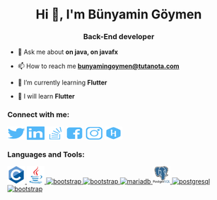 <h1 align="center">Hi 👋, I'm Bünyamin Göymen</h1>
<h3 align="center">Back-End developer</h3>

- 💬 Ask me about **on java, on javafx**

- 📫 How to reach me **bunyamingoymen@tutanota.com**

- 🌱 I’m currently learning **Flutter**
 
- 🌱 I will learn **Flutter**

<h3 align="left">Connect with me:</h3>
<p align="left">
<a href="https://twitter.com/bunyamingoymen" target="_blank"><img align="center" src="img/social/blue/twitter.svg" alt="bunyamingoymen" height="30" width="40" /></a>
<a href="https://linkedin.com/in/bunyamingoymen" target="_blank"><img align="center" src="img/social/blue/linkedin.svg" alt="bunyamingoymen" height="30" width="40" /></a>
<a href="https://stackoverflow.com/users/143783277" target="_blank"><img align="center" src="img/social/blue/stackoverflow.svg" alt="143783277" height="30" width="40" /></a>
<a href="https://fb.com/bunyamingoymen" target="_blank"><img align="center" src="img/social/blue/facebook.svg" alt="bunyamingoymen" height="30" width="40" /></a>
<a href="https://instagram.com/bunyamingoymen" target="_blank"><img align="center" src="img/social/blue/instagram.svg" alt="bunyamingoymen" height="30" width="40" /></a>
<a href="https://www.hackerrank.com/bunyamingoymen" target="_blank"><img align="center" src="img/social/blue/hackerrank.svg" alt="bunyamingoymen" height="30" width="40" /></a>
</p>

<h3 align="left">Languages and Tools:</h3>
<p align="left"> 
  <a href="https://www.cprogramming.com/" target="_blank"> <img src="https://raw.githubusercontent.com/devicons/devicon/master/icons/c/c-original.svg" alt="c" width="40" height="40"/> </a> 
  <a href="https://www.java.com" target="_blank"> <img src="https://raw.githubusercontent.com/devicons/devicon/master/icons/java/java-original.svg" alt="java" width="40" height="40"/> </a> 
      <a href="https://flutter.dev/" target="_blank"> <img src="https://seeklogo.com/images/F/flutter-logo-5086DD11C5-seeklogo.com.png" alt="bootstrap" width="40" height="40"/> </a>
    <a href="https://laravel.com/" target="_blank"> <img src="https://wikiimg.tojsiabtv.com/wikipedia/commons/thumb/9/9a/Laravel.svg/1200px-Laravel.svg.png" alt="bootstrap" width="40" height="40"/> </a>
  <a href="https://mariadb.org/" target="_blank"> <img src="https://www.vectorlogo.zone/logos/mariadb/mariadb-icon.svg" alt="mariadb" width="40" height="40"/> </a>
  <a href="https://www.postgresql.org" target="_blank"> <img src="https://raw.githubusercontent.com/devicons/devicon/master/icons/postgresql/postgresql-original-wordmark.svg" alt="postgresql" width="40" height="40"/>
    <a href="https://www.mysql.com/" target="_blank"> <img src="https://pngimg.com/uploads/mysql/mysql_PNG29.png" alt="postgresql" width="40" height="40"/> 
    <a href="https://hadoop.apache.org/" target="_blank"> <img src="https://camo.githubusercontent.com/55336973a5c752995e40ccec95502a4aa6b3d091ff52741bc59456d61c67b7e5/68747470733a2f2f7777772e766563746f726c6f676f2e7a6f6e652f6c6f676f732f6170616368655f6861646f6f702f6170616368655f6861646f6f702d69636f6e2e737667" alt="bootstrap" width="40" height="40"/> </a> 

</p>
